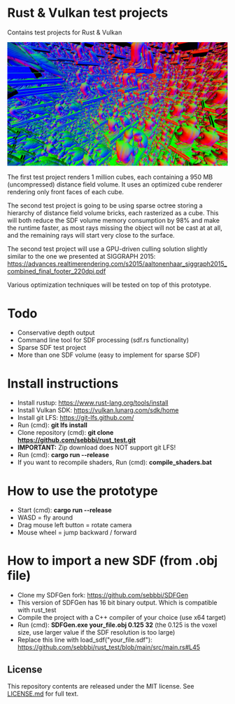 # Rust & Vulkan test projects
Contains test projects for Rust & Vulkan

![Screenshot](screenshot.jpg)

The first test project renders 1 million cubes, each containing a 950 MB (uncompressed) distance field volume. It uses an optimized cube renderer rendering only front faces of each cube. 

The second test project is going to be using sparse octree storing a hierarchy of distance field volume bricks, each rasterized as a cube. This will both reduce the SDF volume memory consumption by 98% and make the runtime faster, as most rays missing the object will not be cast at at all, and the remaining rays will start very close to the surface.

The second test project will use a GPU-driven culling solution slightly similar to the one we presented at SIGGRAPH 2015:
https://advances.realtimerendering.com/s2015/aaltonenhaar_siggraph2015_combined_final_footer_220dpi.pdf

Various optimization techniques will be tested on top of this prototype.

# Todo
* Conservative depth output
* Command line tool for SDF processing (sdf.rs functionality)
* Sparse SDF test project
* More than one SDF volume (easy to implement for sparse SDF)

# Install instructions
* Install rustup: https://www.rust-lang.org/tools/install
* Install Vulkan SDK: https://vulkan.lunarg.com/sdk/home
* Install git LFS: https://git-lfs.github.com/
* Run (cmd): **git lfs install**
* Clone repository (cmd): **git clone https://github.com/sebbbi/rust_test.git**
* **IMPORTANT:** Zip download does NOT support git LFS!
* Run (cmd): **cargo run --release**
* If you want to recompile shaders, Run (cmd): **compile_shaders.bat**

# How to use the prototype
* Start (cmd): **cargo run --release**
* WASD = fly around
* Drag mouse left button = rotate camera
* Mouse wheel = jump backward / forward

# How to import a new SDF (from .obj file)
* Clone my SDFGen fork: https://github.com/sebbbi/SDFGen
* This version of SDFGen has 16 bit binary output. Which is compatible with rust_test
* Compile the project with a C++ compiler of your choice (use x64 target)
* Run (cmd): **SDFGen.exe your_file.obj 0.125 32** (the 0.125 is the voxel size, use larger value if the SDF resolution is too large)
* Replace this line with load_sdf("your_file.sdf"): https://github.com/sebbbi/rust_test/blob/main/src/main.rs#L45

## License
This repository contents are released under the MIT license. See [LICENSE.md](LICENSE.md) for full text.
